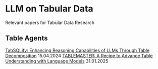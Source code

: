 # LLM on Tabular Data
Relevant papers for Tabular Data Research

## Table Agents

[TabSQLify: Enhancing Reasoning Capabilities of LLMs Through Table Decomposition](https://arxiv.org/abs/2404.10150) 15.04.2024
[TABLEMASTER: A Recipe to Advance Table Understanding with Language Models](https://arxiv.org/abs/2501.19378) 31.01.2025
